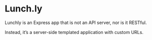 # Lunch.ly
Lunchly is an Express app that is not an API server, nor is it RESTful.

Instead, it’s a server-side templated application with custom URLs.

